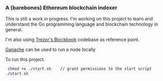 ### A (barebones) Ethereum blockchain indexer


This is still a work in progress. I'm working on this project to learn and understand the Go programming language and blockchain technology in general.

I'm also using [Trezor's Blockbook](https://github.com/trezor/blockbook) codebase as reference point.

[Ganache](https://trufflesuite.com/ganache/)  can be used to run a node locally

To run this project.

```sh
 chmod +x ./start.sh    // grant permissions to the start script
./start.sh
```
